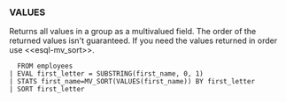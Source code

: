 <!--
This is generated by ESQL's AbstractFunctionTestCase. Do no edit it. See ../README.md for how to regenerate it.
-->

### VALUES
Returns all values in a group as a multivalued field. The order of the returned values isn't guaranteed. If you need the values returned in order use <<esql-mv_sort>>.

```
  FROM employees
| EVAL first_letter = SUBSTRING(first_name, 0, 1)
| STATS first_name=MV_SORT(VALUES(first_name)) BY first_letter
| SORT first_letter
```
